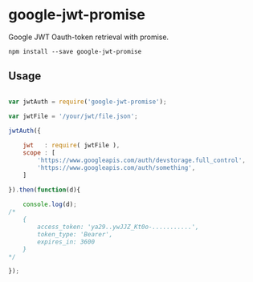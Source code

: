 
# google-jwt-promise


Google JWT Oauth-token retrieval with promise.

```
npm install --save google-jwt-promise
```

## Usage
```js

var jwtAuth = require('google-jwt-promise');

var jwtFile = '/your/jwt/file.json';

jwtAuth({
	
	jwt   : require( jwtFile ),
	scope : [
		'https://www.googleapis.com/auth/devstorage.full_control',
		'https://www.googleapis.com/auth/something',
	]

}).then(function(d){
	
	console.log(d);
/*
	{ 
		access_token: 'ya29..ywJJZ_Kt0o-...........',
		token_type: 'Bearer',
		expires_in: 3600 
	}
*/

});

```